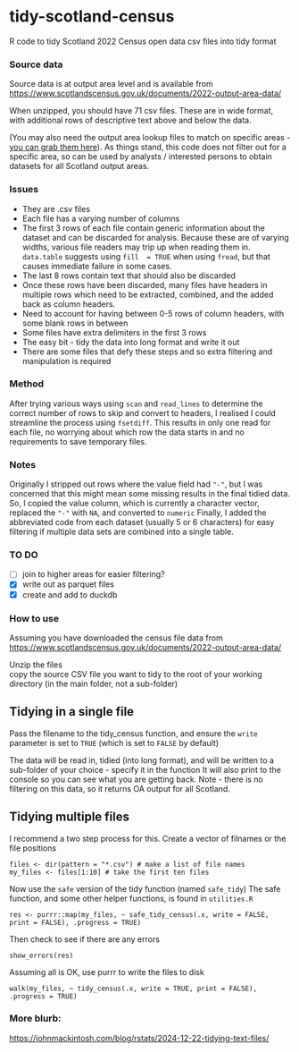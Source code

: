 # tidy-scotland-census
R code to tidy Scotland 2022 Census open data csv files into tidy format

### Source data 
Source data is at output area level and is available from https://www.scotlandscensus.gov.uk/documents/2022-output-area-data/

When unzipped, you should have 71 csv files. These are in wide format, with additional rows of descriptive text above and below the data.

(You may also need the output area lookup files to match on specific areas - [you can grab them here](https://www.nrscotland.gov.uk/publications/2022-census-geography-products/)).
As things stand, this code does not filter out for a specific area, so can be used by analysts / interested persons to obtain datasets for all Scotland output areas.

### Issues
- They are .csv files
- Each file has a varying number of columns
- The first 3 rows of each file contain generic information about the dataset and can be discarded for analysis. Because these are of varying widths, various file readers may trip up when reading them in. `data.table` suggests using `fill  = TRUE` when using `fread`, but that causes immediate failure in some cases.
- The last 8 rows contain text that should also be discarded
- Once these rows have been discarded, many files have headers in multiple rows which need to be extracted, combined, and the added back as column headers.
- Need to account for having between 0-5 rows of column headers, with some blank rows in between
- Some files have extra delimiters in the first 3 rows
- The easy bit -  tidy the data into long format and write it out
- There are some files that defy these steps and so extra filtering and manipulation is required

### Method
After trying various ways using `scan` and `read_lines` to determine the correct number of rows to skip and convert to headers, I realised I could streamline the process using `fsetdiff`.
This results in only one read for each file, no worrying about which row the data starts in and no requirements to save temporary files.

### Notes
Originally I stripped out rows where the value field had `"-"`, but I was concerned that this might mean some missing results in the final tidied data.
So, I copied the value column, which is currently a character vector, replaced the `"-"` with `NA`, and converted to `numeric`
Finally, I added the abbreviated code from each dataset (usually 5 or 6 characters) for easy filtering if multiple data sets are combined into a single table. 

### TO DO
- [ ] join to higher areas for easier filtering?
- [x] write out as parquet files
- [x] create and add to duckdb

### How to use

Assuming you have downloaded the census file data from https://www.scotlandscensus.gov.uk/documents/2022-output-area-data/

Unzip the files  
copy the source CSV file you want to tidy to the root of your working directory (in the main folder, not a sub-folder)

## Tidying in a single file
Pass the filename to the tidy_census function, and ensure the `write` parameter is set to `TRUE` (which is set to `FALSE` by default)

The data will be read in, tidied (into long format), and  will be written to a sub-folder of your choice - specify it in the function
It will also print to the console so you can see what you are getting back. 
Note - there is no filtering on this data, so it returns OA output for all Scotland.

## Tidying multiple files
I recommend a two step process for this. 
Create a vector of filnames or the file positions
```
files <- dir(pattern = "*.csv") # make a list of file names
my_files <- files[1:10] # take the first ten files
```
Now use the `safe` version of the tidy function (named `safe_tidy`)
The safe function, and some other helper functions, is found in `utilities.R`
```
res <- purrr::map(my_files, ~ safe_tidy_census(.x, write = FALSE, print = FALSE), .progress = TRUE)
```
Then check to see if there are any errors
```
show_errors(res)
```
Assuming all is OK, use purrr to write the files to disk
```
walk(my_files, ~ tidy_census(.x, write = TRUE, print = FALSE), .progress = TRUE)
```

### More blurb:
https://johnmackintosh.com/blog/rstats/2024-12-22-tidying-text-files/


